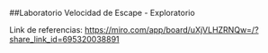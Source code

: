 ##Laboratorio Velocidad de Escape - Exploratorio 

Link de referencias: https://miro.com/app/board/uXjVLHZRNQw=/?share_link_id=695320038891
